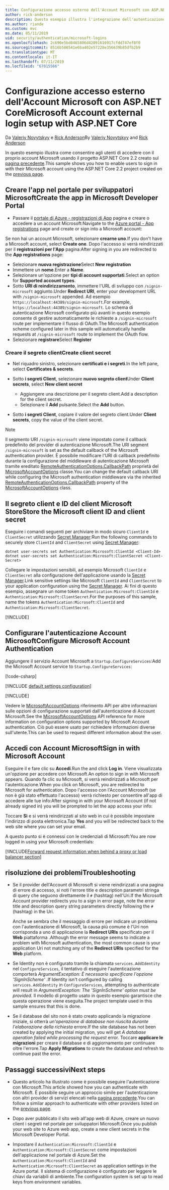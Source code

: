```yaml
---
title: Configurazione accesso esterno dell'Account Microsoft con ASP.NET Core
author: rick-anderson
description: Questo esempio illustra l'integrazione dell'autenticazione di Microsoft account utente in un'app ASP.NET Core esistente.
ms.author: riande
ms.custom: mvc
ms.date: 05/11/2019
uid: security/authentication/microsoft-logins
ms.openlocfilehash: 2c690e5bd8465806d42091616917cfdd747ef8f0
ms.sourcegitcommit: 8516b586541e6ba402e57228e356639b85dfb2b9
ms.translationtype: MT
ms.contentlocale: it-IT
ms.lasthandoff: 07/11/2019
ms.locfileid: "67815566"
---
```

# <a name="microsoft-account-external-login-setup-with-aspnet-core"></a><span data-ttu-id="2608b-103">Configurazione accesso esterno dell'Account Microsoft con ASP.NET Core</span><span class="sxs-lookup"><span data-stu-id="2608b-103">Microsoft Account external login setup with ASP.NET Core</span></span>

<span data-ttu-id="2608b-104">Da [Valeriy Novytskyy](https://github.com/01binary) e [Rick Anderson](https://twitter.com/RickAndMSFT)</span><span class="sxs-lookup"><span data-stu-id="2608b-104">By [Valeriy Novytskyy](https://github.com/01binary) and [Rick Anderson](https://twitter.com/RickAndMSFT)</span></span>

<span data-ttu-id="2608b-105">In questo esempio illustra come consentire agli utenti di accedere con il proprio account Microsoft usando il progetto ASP.NET Core 2.2 creato sul [pagina precedente](xref:security/authentication/social/index).</span><span class="sxs-lookup"><span data-stu-id="2608b-105">This sample shows you how to enable users to sign in with their Microsoft account using the ASP.NET Core 2.2 project created on the [previous page](xref:security/authentication/social/index).</span></span>

## <a name="create-the-app-in-microsoft-developer-portal"></a><span data-ttu-id="2608b-106">Creare l'app nel portale per sviluppatori Microsoft</span><span class="sxs-lookup"><span data-stu-id="2608b-106">Create the app in Microsoft Developer Portal</span></span>

* <span data-ttu-id="2608b-107">Passare il [portale di Azure - registrazioni di App](https://go.microsoft.com/fwlink/?linkid=2083908) pagina e creare o accedere a un account Microsoft:</span><span class="sxs-lookup"><span data-stu-id="2608b-107">Navigate to the [Azure portal - App registrations](https://go.microsoft.com/fwlink/?linkid=2083908) page and create or sign into a Microsoft account:</span></span>

<span data-ttu-id="2608b-108">Se non hai un account Microsoft, selezionare **crearne uno**.</span><span class="sxs-lookup"><span data-stu-id="2608b-108">If you don't have a Microsoft account, select **Create one**.</span></span> <span data-ttu-id="2608b-109">Dopo l'accesso si verrà reindirizzati per il **registrazioni per l'App** pagina:</span><span class="sxs-lookup"><span data-stu-id="2608b-109">After signing in you are redirected to the **App registrations** page:</span></span>

* <span data-ttu-id="2608b-110">Selezionare **nuova registrazione**</span><span class="sxs-lookup"><span data-stu-id="2608b-110">Select **New registration**</span></span>
* <span data-ttu-id="2608b-111">Immettere un **nome**.</span><span class="sxs-lookup"><span data-stu-id="2608b-111">Enter a **Name**.</span></span>
* <span data-ttu-id="2608b-112">Selezionare un'opzione per **tipi di account supportati**.</span><span class="sxs-lookup"><span data-stu-id="2608b-112">Select an option for **Supported account types**.</span></span>  <!-- Accounts for any org work with MS domain accounts. Most folks probably want the last option, personal MS accounts -->
* <span data-ttu-id="2608b-113">Sotto **URI di reindirizzamento**, immettere l'URL di sviluppo con `/signin-microsoft` aggiunto.</span><span class="sxs-lookup"><span data-stu-id="2608b-113">Under **Redirect URI**, enter your development URL with `/signin-microsoft` appended.</span></span> <span data-ttu-id="2608b-114">Ad esempio `https://localhost:44389/signin-microsoft`.</span><span class="sxs-lookup"><span data-stu-id="2608b-114">For example, `https://localhost:44389/signin-microsoft`.</span></span> <span data-ttu-id="2608b-115">Lo schema di autenticazione Microsoft configurato più avanti in questo esempio consente di gestire automaticamente le richieste a `/signin-microsoft` route per implementare il flusso di OAuth.</span><span class="sxs-lookup"><span data-stu-id="2608b-115">The Microsoft authentication scheme configured later in this sample will automatically handle requests at `/signin-microsoft` route to implement the OAuth flow.</span></span>
* <span data-ttu-id="2608b-116">Selezionare **registrare**</span><span class="sxs-lookup"><span data-stu-id="2608b-116">Select **Register**</span></span>

### <a name="create-client-secret"></a><span data-ttu-id="2608b-117">Creare il segreto client</span><span class="sxs-lookup"><span data-stu-id="2608b-117">Create client secret</span></span>

* <span data-ttu-id="2608b-118">Nel riquadro sinistro, selezionare **certificati e i segreti**.</span><span class="sxs-lookup"><span data-stu-id="2608b-118">In the left pane, select **Certificates & secrets**.</span></span>
* <span data-ttu-id="2608b-119">Sotto **i segreti Client**, selezionare **nuovo segreto client**</span><span class="sxs-lookup"><span data-stu-id="2608b-119">Under **Client secrets**, select **New client secret**</span></span>

  * <span data-ttu-id="2608b-120">Aggiungere una descrizione per il segreto client.</span><span class="sxs-lookup"><span data-stu-id="2608b-120">Add a description for the client secret.</span></span>
  * <span data-ttu-id="2608b-121">Selezionare il **Add** pulsante.</span><span class="sxs-lookup"><span data-stu-id="2608b-121">Select the **Add** button.</span></span>

* <span data-ttu-id="2608b-122">Sotto **i segreti Client**, copiare il valore del segreto client.</span><span class="sxs-lookup"><span data-stu-id="2608b-122">Under **Client secrets**, copy the value of the client secret.</span></span>

> [!NOTE]
> <span data-ttu-id="2608b-123">Il segmento URI `/signin-microsoft` viene impostato come il callback predefinito del provider di autenticazione Microsoft.</span><span class="sxs-lookup"><span data-stu-id="2608b-123">The URI segment `/signin-microsoft` is set as the default callback of the Microsoft authentication provider.</span></span> <span data-ttu-id="2608b-124">È possibile modificare l'URI di callback predefinito durante la configurazione del middleware di autenticazione Microsoft tramite ereditato [RemoteAuthenticationOptions.CallbackPath](/dotnet/api/microsoft.aspnetcore.authentication.remoteauthenticationoptions.callbackpath) proprietà del [MicrosoftAccountOptions](/dotnet/api/microsoft.aspnetcore.authentication.microsoftaccount.microsoftaccountoptions) classe.</span><span class="sxs-lookup"><span data-stu-id="2608b-124">You can change the default callback URI while configuring the Microsoft authentication middleware via the inherited [RemoteAuthenticationOptions.CallbackPath](/dotnet/api/microsoft.aspnetcore.authentication.remoteauthenticationoptions.callbackpath) property of the [MicrosoftAccountOptions](/dotnet/api/microsoft.aspnetcore.authentication.microsoftaccount.microsoftaccountoptions) class.</span></span>

## <a name="store-the-microsoft-client-id-and-client-secret"></a><span data-ttu-id="2608b-125">Il segreto client e ID del client Microsoft Store</span><span class="sxs-lookup"><span data-stu-id="2608b-125">Store the Microsoft client ID and client secret</span></span>

<span data-ttu-id="2608b-126">Eseguire i comandi seguenti per archiviare in modo sicuro `ClientId` e `ClientSecret` utilizzando [Secret Manager](xref:security/app-secrets):</span><span class="sxs-lookup"><span data-stu-id="2608b-126">Run the following commands to securely store `ClientId` and `ClientSecret` using [Secret Manager](xref:security/app-secrets):</span></span>

```console
dotnet user-secrets set Authentication:Microsoft:ClientId <Client-Id>
dotnet user-secrets set Authentication:Microsoft:ClientSecret <Client-Secret>
```

<span data-ttu-id="2608b-127">Collegare le impostazioni sensibili, ad esempio Microsoft `ClientId` e `ClientSecret` alla configurazione dell'applicazione usando la [Secret Manager](xref:security/app-secrets).</span><span class="sxs-lookup"><span data-stu-id="2608b-127">Link sensitive settings like Microsoft `ClientId` and `ClientSecret` to your application configuration using the [Secret Manager](xref:security/app-secrets).</span></span> <span data-ttu-id="2608b-128">Ai fini di questo esempio, assegnare un nome token `Authentication:Microsoft:ClientId` e `Authentication:Microsoft:ClientSecret`.</span><span class="sxs-lookup"><span data-stu-id="2608b-128">For the purposes of this sample, name the tokens `Authentication:Microsoft:ClientId` and `Authentication:Microsoft:ClientSecret`.</span></span>

[!INCLUDE[](~/includes/environmentVarableColon.md)]

## <a name="configure-microsoft-account-authentication"></a><span data-ttu-id="2608b-129">Configurare l'autenticazione Account Microsoft</span><span class="sxs-lookup"><span data-stu-id="2608b-129">Configure Microsoft Account Authentication</span></span>

<span data-ttu-id="2608b-130">Aggiungere il servizio Account Microsoft a `Startup.ConfigureServices`:</span><span class="sxs-lookup"><span data-stu-id="2608b-130">Add the Microsoft Account service to `Startup.ConfigureServices`:</span></span>

[!code-csharp[](~/security/authentication/social/social-code/StartupMS.cs?name=snippet&highlight=10-14)]

[!INCLUDE [default settings configuration](includes/default-settings.md)]

[!INCLUDE[](includes/chain-auth-providers.md)]

<span data-ttu-id="2608b-131">Vedere le [MicrosoftAccountOptions](/dotnet/api/microsoft.aspnetcore.builder.microsoftaccountoptions) riferimento API per altre informazioni sulle opzioni di configurazione supportati dall'autenticazione di Account Microsoft.</span><span class="sxs-lookup"><span data-stu-id="2608b-131">See the [MicrosoftAccountOptions](/dotnet/api/microsoft.aspnetcore.builder.microsoftaccountoptions) API reference for more information on configuration options supported by Microsoft Account authentication.</span></span> <span data-ttu-id="2608b-132">Ciò può essere usato per richiedere informazioni diverse sull'utente.</span><span class="sxs-lookup"><span data-stu-id="2608b-132">This can be used to request different information about the user.</span></span>

## <a name="sign-in-with-microsoft-account"></a><span data-ttu-id="2608b-133">Accedi con Account Microsoft</span><span class="sxs-lookup"><span data-stu-id="2608b-133">Sign in with Microsoft Account</span></span>

<span data-ttu-id="2608b-134">Eseguire il e fare clic su **Accedi**.</span><span class="sxs-lookup"><span data-stu-id="2608b-134">Run the and click **Log in**.</span></span> <span data-ttu-id="2608b-135">Viene visualizzata un'opzione per accedere con Microsoft.</span><span class="sxs-lookup"><span data-stu-id="2608b-135">An option to sign in with Microsoft appears.</span></span> <span data-ttu-id="2608b-136">Quando fa clic su Microsoft, si verrà reindirizzati a Microsoft per l'autenticazione.</span><span class="sxs-lookup"><span data-stu-id="2608b-136">When you click on Microsoft, you are redirected to Microsoft for authentication.</span></span> <span data-ttu-id="2608b-137">Dopo l'accesso con l'Account Microsoft (se non è già stato effettuato l'accesso) verrà richiesto per consentire all'app di accedere alle tue info:</span><span class="sxs-lookup"><span data-stu-id="2608b-137">After signing in with your Microsoft Account (if not already signed in) you will be prompted to let the app access your info:</span></span>

<span data-ttu-id="2608b-138">Toccare **Sì** e si verrà reindirizzati al sito web in cui è possibile impostare l'indirizzo di posta elettronica.</span><span class="sxs-lookup"><span data-stu-id="2608b-138">Tap **Yes** and you will be redirected back to the web site where you can set your email.</span></span>

<span data-ttu-id="2608b-139">A questo punto si è connessi con le credenziali di Microsoft:</span><span class="sxs-lookup"><span data-stu-id="2608b-139">You are now logged in using your Microsoft credentials:</span></span>

[!INCLUDE[Forward request information when behind a proxy or load balancer section](includes/forwarded-headers-middleware.md)]

## <a name="troubleshooting"></a><span data-ttu-id="2608b-140">risoluzione dei problemi</span><span class="sxs-lookup"><span data-stu-id="2608b-140">Troubleshooting</span></span>

* <span data-ttu-id="2608b-141">Se il provider dell'Account di Microsoft si viene reindirizzati a una pagina di errore di accesso, si noti l'errore title e description parametri stringa di query che seguono direttamente il `#` (hashtag) nell'Uri.</span><span class="sxs-lookup"><span data-stu-id="2608b-141">If the Microsoft Account provider redirects you to a sign in error page, note the error title and description query string parameters directly following the `#` (hashtag) in the Uri.</span></span>

  <span data-ttu-id="2608b-142">Anche se sembra che il messaggio di errore per indicare un problema con l'autenticazione di Microsoft, la causa più comune è l'Uri non corrisponda a uno di applicazione la **Redirect URIs** specificato per il **Web** piattaforma .</span><span class="sxs-lookup"><span data-stu-id="2608b-142">Although the error message seems to indicate a problem with Microsoft authentication, the most common cause is your application Uri not matching any of the **Redirect URIs** specified for the **Web** platform.</span></span>
* <span data-ttu-id="2608b-143">Se Identity non è configurato tramite la chiamata `services.AddIdentity` nel `ConfigureServices`, il tentativo di eseguire l'autenticazione comporterà *ArgumentException: È necessario specificare l'opzione 'SignInScheme'* .</span><span class="sxs-lookup"><span data-stu-id="2608b-143">If Identity isn't configured by calling `services.AddIdentity` in `ConfigureServices`, attempting to authenticate will result in *ArgumentException: The 'SignInScheme' option must be provided*.</span></span> <span data-ttu-id="2608b-144">Il modello di progetto usato in questo esempio garantisce che questa operazione viene eseguita.</span><span class="sxs-lookup"><span data-stu-id="2608b-144">The project template used in this sample ensures that this is done.</span></span>
* <span data-ttu-id="2608b-145">Se il database del sito non è stato creato applicando la migrazione iniziale, si otterrà *un'operazione di database non riuscita durante l'elaborazione della richiesta* errore.</span><span class="sxs-lookup"><span data-stu-id="2608b-145">If the site database has not been created by applying the initial migration, you will get *A database operation failed while processing the request* error.</span></span> <span data-ttu-id="2608b-146">Toccare **applicare le migrazioni** per creare il database e di aggiornamento per continuare oltre l'errore.</span><span class="sxs-lookup"><span data-stu-id="2608b-146">Tap **Apply Migrations** to create the database and refresh to continue past the error.</span></span>

## <a name="next-steps"></a><span data-ttu-id="2608b-147">Passaggi successivi</span><span class="sxs-lookup"><span data-stu-id="2608b-147">Next steps</span></span>

* <span data-ttu-id="2608b-148">Questo articolo ha illustrato come è possibile eseguire l'autenticazione con Microsoft.</span><span class="sxs-lookup"><span data-stu-id="2608b-148">This article showed how you can authenticate with Microsoft.</span></span> <span data-ttu-id="2608b-149">È possibile seguire un approccio simile per l'autenticazione con altri provider di servizi elencati nella [pagina precedente](xref:security/authentication/social/index).</span><span class="sxs-lookup"><span data-stu-id="2608b-149">You can follow a similar approach to authenticate with other providers listed on the [previous page](xref:security/authentication/social/index).</span></span>

* <span data-ttu-id="2608b-150">Dopo aver pubblicato il sito web all'app web di Azure, creare un nuovo client i segreti nel portale per sviluppatori Microsoft.</span><span class="sxs-lookup"><span data-stu-id="2608b-150">Once you publish your web site to Azure web app, create a new client secrets in the Microsoft Developer Portal.</span></span>

* <span data-ttu-id="2608b-151">Impostare il `Authentication:Microsoft:ClientId` e `Authentication:Microsoft:ClientSecret` come impostazioni dell'applicazione nel portale di Azure.</span><span class="sxs-lookup"><span data-stu-id="2608b-151">Set the `Authentication:Microsoft:ClientId` and `Authentication:Microsoft:ClientSecret` as application settings in the Azure portal.</span></span> <span data-ttu-id="2608b-152">Il sistema di configurazione è configurato per leggere le chiavi da variabili di ambiente.</span><span class="sxs-lookup"><span data-stu-id="2608b-152">The configuration system is set up to read keys from environment variables.</span></span>